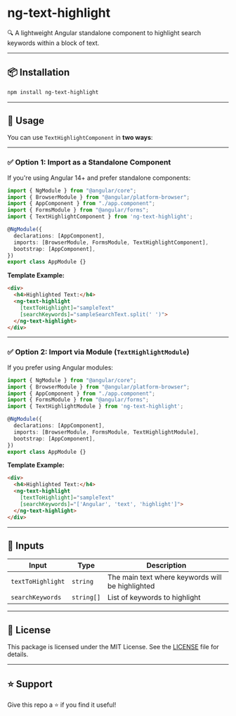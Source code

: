 # ng-text-highlight

🔍 A lightweight Angular standalone component to highlight search keywords within a block of text.

---

## 📦 Installation

```bash
npm install ng-text-highlight
```

---

## 🚀 Usage

You can use `TextHighlightComponent` in **two ways**:

---

### ✅ Option 1: Import as a **Standalone Component**

If you're using Angular 14+ and prefer standalone components:

```ts
import { NgModule } from "@angular/core";
import { BrowserModule } from "@angular/platform-browser";
import { AppComponent } from "./app.component";
import { FormsModule } from "@angular/forms";
import { TextHighlightComponent } from 'ng-text-highlight';

@NgModule({
  declarations: [AppComponent],
  imports: [BrowserModule, FormsModule, TextHighlightComponent],
  bootstrap: [AppComponent],
})
export class AppModule {}
```

**Template Example:**

```html
<div>
  <h4>Highlighted Text:</h4>
  <ng-text-highlight
    [textToHighlight]="sampleText"
    [searchKeywords]="sampleSearchText.split(' ')">
  </ng-text-highlight>
</div>
```

---

### ✅ Option 2: Import via Module (`TextHighlightModule`)

If you prefer using Angular modules:

```ts
import { NgModule } from "@angular/core";
import { BrowserModule } from "@angular/platform-browser";
import { AppComponent } from "./app.component";
import { FormsModule } from "@angular/forms";
import { TextHighlightModule } from 'ng-text-highlight';

@NgModule({
  declarations: [AppComponent],
  imports: [BrowserModule, FormsModule, TextHighlightModule],
  bootstrap: [AppComponent],
})
export class AppModule {}
```

**Template Example:**

```html
<div>
  <h4>Highlighted Text:</h4>
  <ng-text-highlight
    [textToHighlight]="sampleText"
    [searchKeywords]="['Angular', 'text', 'highlight']">
  </ng-text-highlight>
</div>
```

---

## 🧠 Inputs

| Input             | Type       | Description                                      |
|-------------------|------------|--------------------------------------------------|
| `textToHighlight` | `string`   | The main text where keywords will be highlighted |
| `searchKeywords`  | `string[]` | List of keywords to highlight                    |

---

## 📄 License

This package is licensed under the MIT License. See the [LICENSE](./LICENSE) file for details.

---

## ⭐ Support

Give this repo a ⭐ if you find it useful!
